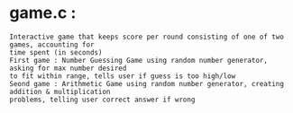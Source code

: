 # game.c : 
    Interactive game that keeps score per round consisting of one of two games, accounting for 
    time spent (in seconds)
    First game : Number Guessing Game using random number generator, asking for max number desired 
    to fit within range, tells user if guess is too high/low
    Seond game : Arithmetic Game using random number generator, creating addition & multiplication
    problems, telling user correct answer if wrong
